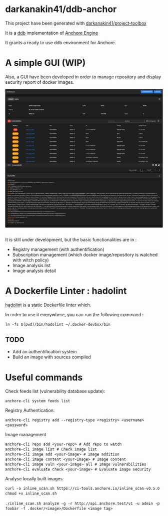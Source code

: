 darkanakin41/ddb-anchor
===
This project have been generated with [darkanakin41/project-toolbox](https://github.com/darkanakin41/project-toolbox)

It is a [ddb](https://github.com/gfi-centre-ouest/docker-devbox-ddb) implementation of [Anchore Engine](https://github.com/anchore/anchore-engine)

It grants a ready to use ddb environment for Anchore.

# A simple GUI (WIP)
Also, a GUI have been developed in order to manage repository and display security report of docker images. 

![UI ScreenShot](./doc/assets/ui.png)

It is still under development, but the basic functionalities are in :
* Registry management (with authentification)
* Subscription management (which docker image/repository is watched with witch policy)
* Image analysis list
* Image analysis detail

# A Dockerfile Linter : hadolint
[hadolint](https://github.com/hadolint/hadolint) is a static Dockerfile linter which.

In order to use it everywhere, you can run the following command :
```shell
ln -fs $(pwd)/bin/hadolint ~/.docker-devbox/bin
```

## TODO
* Add an authentification system
* Build an image with sources compiled

# Useful commands
Check feeds list (vulnerability database update): 
```shell script
anchore-cli system feeds list
```

Registry Authentication: 
```shell script
anchore-cli registry add --registry-type <registry> <username> <password>
```

Image management
```shell script
anchore-cli repo add <your-repo> # Add repo to watch
anchore-cli image list # Check image list
anchore-cli image add <your-image> # Image addition
anchore-cli image content <your-image> # Image content
anchore-cli image vuln <your-image> all # Image vulnerabilities
anchore-cli evaluate check <your-image> # Evaluate image security
```

Analyse locally built images
```shell
curl -o inline_scan.sh https://ci-tools.anchore.io/inline_scan-v0.5.0
chmod +x inline_scan.sh

./inline_scan.sh analyze -g -r http://api.anchore.test/v1 -u admin -p foobar -f .docker/<image>/Dockerfile <image tag>
```